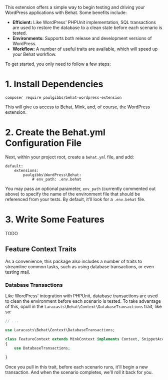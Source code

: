 This extension offers a simple way to begin testing and driving your WordPress applications with Behat. Some benefits include:

- **Efficient:** Like WordPress' PHPUnit implementation, SQL transactions are used to restore the database to a clean state before each scenario is tested.
- **Environments:** Supports both release and development versions of WordPress.
- **Workflow:** A number of useful traits are available, which will speed up your Behat workflow.

To get started, you only need to follow a few steps:

# 1. Install Dependencies

    composer require paulgibbs/behat-wordpress-extension

This will give us access to Behat, Mink, and, of course, the WordPress extension.

# 2. Create the Behat.yml Configuration File

Next, within your project root, create a `behat.yml` file, and add:

```
default:
    extensions:
        paulgibbs\WordPress\Behat:
            # env_path: .env.behat
```

You may pass an optional parameter, `env_path` (currently commented out above) to specify the name of the environment file that should be referenced from your tests. By default, it'll look for a `.env.behat` file.

# 3. Write Some Features

TODO

## Feature Context Traits

As a convenience, this package also includes a number of traits to streamline common tasks, such as using database transactions, or even testing mail.

### Database Transactions

Like WordPress' integration with PHPUnit, database transactions are used to clean the environment before each scenario is tested. To take advantage of this, opull in the `Laracasts\Behat\Context\DatabaseTransactions` trait, like so:

```php
// ...

use Laracasts\Behat\Context\DatabaseTransactions;

class FeatureContext extends MinkContext implements Context, SnippetAcceptingContext
{
    use DatabaseTransactions;

}
```

Once you pull in this trait, before each scenario runs, it'll begin a new transaction. And when the scenario completes, we'll roll it back for you.

